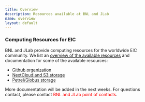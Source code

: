 ```yaml
---
title: Overview
description: Resources available at BNL and JLab
name: overview
layout: default
---
```


### Computing Resources for EIC

BNL and JLab provide computing resources for the worldwide EIC community. We list an [overview of the available
resources](https://docs.google.com/document/d/10yKTNeVbGf7WRgiGO53uJK4EDXVvU08QW9k4I9TVKxs/edit?usp=sharing)
and documentation for some of the available resources: 

* [Github organization](https://eic.github.io/github/)
* [NextCloud and S3 storage](https://eic.github.io/resources/storage.html)
* [Petrel/Globus storage](https://eic.github.io/resources/petrel.html)

More documentation will be added in the next weeks. For questions contact, please contact <span style="color:red">BNL and JLab point of contacts</span>.

